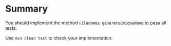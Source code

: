 # Summary

You should implement the method `Filenames.generateUniqueName` to pass all tests.

Use `mvn clean test` to check your implementation.
